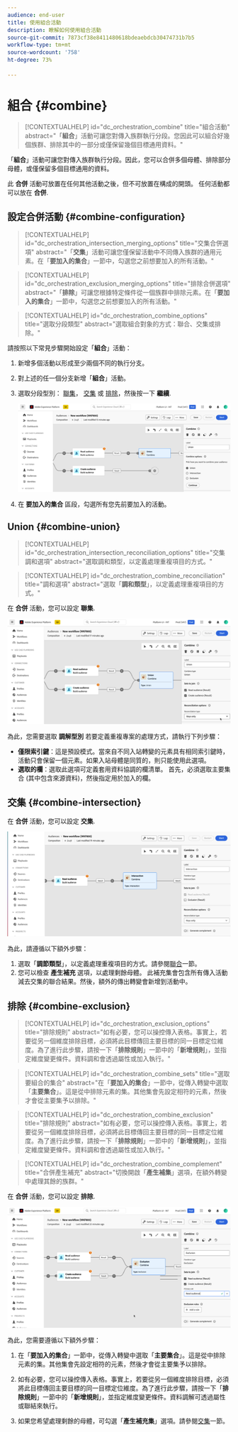 ```yaml
---
audience: end-user
title: 使用組合活動
description: 瞭解如何使用組合活動
source-git-commit: 7873cf38e8411480618bdeaebdcb30474731b7b5
workflow-type: tm+mt
source-wordcount: '758'
ht-degree: 73%

---
```



# 組合 {#combine}

>[!CONTEXTUALHELP]
>id="dc_orchestration_combine"
>title="組合活動"
>abstract="「**組合**」活動可讓您對傳入族群執行分段。您因此可以組合好幾個族群、排除其中的一部分或僅保留幾個目標通用資料。"

「**組合**」活動可讓您對傳入族群執行分段。因此，您可以合併多個母體、排除部分母體，或僅保留多個目標通用的資料。

此 **合併** 活動可放置在任何其他活動之後，但不可放置在構成的開頭。 任何活動都可以放在 **合併**.

## 設定合併活動 {#combine-configuration}

>[!CONTEXTUALHELP]
>id="dc_orchestration_intersection_merging_options"
>title="交集合併選項"
>abstract="「**交集**」活動可讓您僅保留活動中不同傳入族群的通用元素。在「**要加入的集合**」一節中，勾選您之前想要加入的所有活動。"

>[!CONTEXTUALHELP]
>id="dc_orchestration_exclusion_merging_options"
>title="排除合併選項"
>abstract="「**排除**」可讓您根據特定條件從一個族群中排除元素。在「**要加入的集合**」一節中，勾選您之前想要加入的所有活動。"

>[!CONTEXTUALHELP]
>id="dc_orchestration_combine_options"
>title="選取分段類型"
>abstract="選取組合對象的方式：聯合、交集或排除。"

請按照以下常見步驟開始設定「**組合**」活動：

1. 新增多個活動以形成至少兩個不同的執行分支。

1. 對上述的任一個分支新增「**組合**」活動。

1. 選取分段型別： [聯集](#union)， [交集](#intersection) 或 [排除](#exclusion)，然後按一下 **繼續**.

   ![](../assets/combine.png)

1. 在 **要加入的集合** 區段，勾選所有您先前要加入的活動。

## Union {#combine-union}

>[!CONTEXTUALHELP]
>id="dc_orchestration_intersection_reconciliation_options"
>title="交集調和選項"
>abstract="選取調和類型，以定義處理重複項目的方式。"

>[!CONTEXTUALHELP]
>id="dc_orchestration_combine_reconciliation"
>title="調和選項"
>abstract="選取「**調和類型**」，以定義處理重複項目的方式。"

在 **合併** 活動，您可以設定 **聯集**.

![](../assets/combine-union.png)

為此，您需要選取 **調解型別** 若要定義重複專案的處理方式，請執行下列步驟：

* **僅限索引鍵**：這是預設模式。當來自不同入站轉變的元素具有相同索引鍵時，活動只會保留一個元素。如果入站母體是同質的，則只能使用此選項。
* **選取的欄**：選取此選項可定義套用資料協調的欄清單。 首先，必須選取主要集合 (其中包含來源資料)，然後指定用於加入的欄。

## 交集 {#combine-intersection}

在 **合併** 活動，您可以設定 **交集**.

![](../assets/combine-intersection.png)

為此，請遵循以下額外步驟：

1. 選取「**調節類型**」，以定義處理重複項目的方式。請參閱[聯合](#union)一節。
1. 您可以檢查 **產生補充** 選項，以處理剩餘母體。 此補充集會包含所有傳入活動減去交集的聯合結果。然後，額外的傳出轉變會新增到活動中。

## 排除 {#combine-exclusion}

>[!CONTEXTUALHELP]
>id="dc_orchestration_exclusion_options"
>title="排除規則"
>abstract="如有必要，您可以操控傳入表格。事實上，若要從另一個維度排除目標，必須將此目標傳回主要目標的同一目標定位維度。為了進行此步驟，請按一下「**排除規則**」一節中的「**新增規則**」，並指定維度變更條件。資料調和會透過屬性或加入執行。"

>[!CONTEXTUALHELP]
>id="dc_orchestration_combine_sets"
>title="選取要組合的集合"
>abstract="在「**要加入的集合**」一節中，從傳入轉變中選取「**主要集合**」。這是從中排除元素的集。其他集會先設定相符的元素，然後才會從主要集予以排除。"

>[!CONTEXTUALHELP]
>id="dc_orchestration_combine_exclusion"
>title="排除規則"
>abstract="如有必要，您可以操控傳入表格。事實上，若要從另一個維度排除目標，必須將此目標傳回主要目標的同一目標定位維度。為了進行此步驟，請按一下「**排除規則**」一節中的「**新增規則**」，並指定維度變更條件。資料調和會透過屬性或加入執行。"

>[!CONTEXTUALHELP]
>id="dc_orchestration_combine_complement"
>title="合併產生補充"
>abstract="切換開啟「**產生補集**」選項，在額外轉變中處理其餘的族群。"

在 **合併** 活動，您可以設定 **排除**.

![](../assets/combine-exclusion.png)

為此，您需要遵循以下額外步驟：

1. 在「**要加入的集合**」一節中，從傳入轉變中選取「**主要集合**」。這是從中排除元素的集。其他集會先設定相符的元素，然後才會從主要集予以排除。

1. 如有必要，您可以操控傳入表格。事實上，若要從另一個維度排除目標，必須將此目標傳回主要目標的同一目標定位維度。為了進行此步驟，請按一下「**排除規則**」一節中的「**新增規則**」，並指定維度變更條件。資料調解可透過屬性或聯結來執行。 <!-- pas compris-->
1. 如果您希望處理剩餘的母體，可勾選「**產生補充集**」選項。請參閱[交集](#intersection)一節。

<!--
## Examples{#combine-examples}

In the following example, we are using a **Combine** activity and we add a **union** to retrieves all the profiles of the two queries: persons between 18 and 27 years old and persons between 34 and 40 years old.

![](../assets/workflow-union-example.png)

The following example shows the **intersection** between two query activities. It is being used here to retrieve profiles who are between 18 to 27 years old and whose email address has been provided.

![](../assets/workflow-intersection-example.png)

The following **exclusion** example shows two queries configured to filter profiles who are between 18 and 27 years old and have an Adobe email domain. The profiles with an Adobe email domain are then excluded from the first set. 

![](../assets/workflow-exclusion-example.png)
-->
